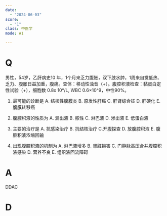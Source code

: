 ```yaml
---
date:
  - "2024-06-03"
score:
  - "1"
class: 中医学
mode: A1

---
```



# Q
男性，54岁，乙肝病史10 年，1个月来乏力腹胀，双下肢水肿，1周来自觉低热、乏力、腹胀日益加重，腹痛。查体：移动性浊音（+）。腹腔积液检查：黏蛋白定性试验（+），细胞数 0.8x 10°/L, WBC 0.6×10^9，中性90%。

1. 最可能的诊断是
A. 结核性腹膜炎 
B. 原发性肝癌 
C. 肝肾综合征
D. 肝硬化 
E.腹膜转移癌

2. 腹腔积液的性质为
A. 漏出液 
B. 脓性 
C. 淋巴液 
D. 渗出液 
E. 低蛋白液

3. 主要的治疗是
A. 抗感染治疗 
B. 抗结核治疗 
C.开腹探查
D. 放腹腔积液 
E. 腹腔积液浓缩回输

4. 出现腹腔积液的机制为
A. 淋巴液增多 
B. 肾脏损害
C. 门静脉高压合并腹腔积液感染 
D. 营养不良
E. 组织液回流障碍

# A

DDAC


# D
